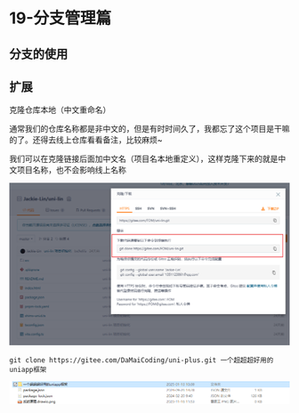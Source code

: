 # 19-分支管理篇

## 分支的使用

## 扩展

克隆仓库本地（中文重命名）

通常我们的仓库名称都是非中文的，但是有时时间久了，我都忘了这个项目是干嘛的了。还得去线上仓库看看备注，比较麻烦~

我们可以在克隆链接后面加中文名（项目名本地重定义），这样克隆下来的就是中文项目名称，也不会影响线上名称

![image-20250113102947259](./assets/19-分支管理篇/image-20250113102947259.png)

```shell
git clone https://gitee.com/DaMaiCoding/uni-plus.git 一个超超超好用的uniapp框架
```

![image-20250113103217662](./assets/19-分支管理篇/image-20250113103217662.png) 
